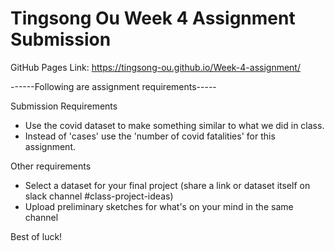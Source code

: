 # Tingsong Ou Week 4 Assignment Submission

GitHub Pages Link: https://tingsong-ou.github.io/Week-4-assignment/

------Following are assignment requirements-----

Submission Requirements

- Use the covid dataset to make something similar to what we did in class.
- Instead of 'cases' use the 'number of covid fatalities' for this assignment.

Other requirements
- Select a dataset for your final project (share a link or dataset itself on slack channel #class-project-ideas)
- Upload preliminary sketches for what's on your mind in the same channel 

Best of luck!
